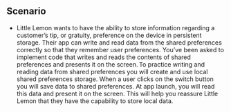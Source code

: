 ## Scenario

- Little Lemon wants to have the ability to store information regarding a customer’s tip, or gratuity, preference on the device in persistent storage. Their app can write and read data from the shared preferences correctly so that they remember user preferences. You’ve been asked to implement code that writes and reads the contents of shared preferences and presents it on the screen. To practice writing and reading data from shared preferences you will create and use local shared preferences storage. When a user clicks on the switch button you will save data to shared preferences. At app launch, you will read this data and present it on the screen. This will help you reassure Little Lemon that they have the capability to store local data. 
